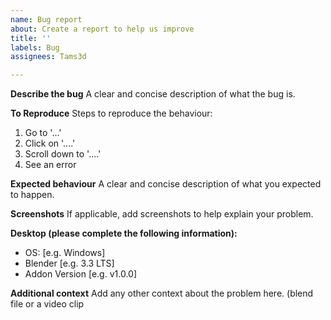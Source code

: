 ```yaml
---
name: Bug report
about: Create a report to help us improve
title: ''
labels: Bug
assignees: Tams3d

---
```


**Describe the bug**
A clear and concise description of what the bug is.

**To Reproduce**
Steps to reproduce the behaviour:
1. Go to '...'
2. Click on '....'
3. Scroll down to '....'
4. See an error

**Expected behaviour**
A clear and concise description of what you expected to happen.

**Screenshots**
If applicable, add screenshots to help explain your problem.

**Desktop (please complete the following information):**
 - OS: [e.g. Windows]
 - Blender [e.g. 3.3 LTS]
 - Addon Version [e.g. v1.0.0]

**Additional context**
Add any other context about the problem here. (blend file or a video clip
